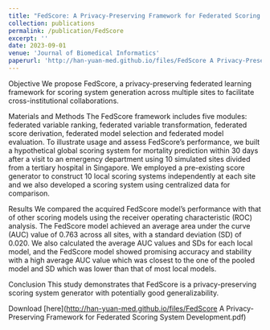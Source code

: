 ```yaml
---
title: "FedScore: A Privacy-Preserving Framework for Federated Scoring System Development"
collection: publications
permalink: /publication/FedScore
excerpt: ''
date: 2023-09-01
venue: 'Journal of Biomedical Informatics'
paperurl: 'http://han-yuan-med.github.io/files/FedScore A Privacy-Preserving Framework for Federated Scoring System Development.pdf'
---
```

Objective
We propose FedScore, a privacy-preserving federated learning framework for scoring system generation across multiple sites to facilitate cross-institutional collaborations.

Materials and Methods
The FedScore framework includes five modules: federated variable ranking, federated variable transformation, federated score derivation, federated model selection and federated model evaluation. To illustrate usage and assess FedScore’s performance, we built a hypothetical global scoring system for mortality prediction within 30 days after a visit to an emergency department using 10 simulated sites divided from a tertiary hospital in Singapore. We employed a pre-existing score generator to construct 10 local scoring systems independently at each site and we also developed a scoring system using centralized data for comparison.

Results
We compared the acquired FedScore model’s performance with that of other scoring models using the receiver operating characteristic (ROC) analysis. The FedScore model achieved an average area under the curve (AUC) value of 0.763 across all sites, with a standard deviation (SD) of 0.020. We also calculated the average AUC values and SDs for each local model, and the FedScore model showed promising accuracy and stability with a high average AUC value which was closest to the one of the pooled model and SD which was lower than that of most local models.

Conclusion
This study demonstrates that FedScore is a privacy-preserving scoring system generator with potentially good generalizability.

Download [here](http://han-yuan-med.github.io/files/FedScore A Privacy-Preserving Framework for Federated Scoring System Development.pdf)